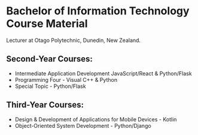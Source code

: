 # Bachelor of Information Technology Course Material

Lecturer at Otago Polytechnic, Dunedin, New Zealand.

## Second-Year Courses:
- Intermediate Application Development JavaScript/React & Python/Flask
- Programming Four - Visual C++ & Python
- Special Topic - Python/Flask

## Third-Year Courses:
- Design & Development of Applications for Mobile Devices - Kotlin
- Object-Oriented System Development - Python/Django
